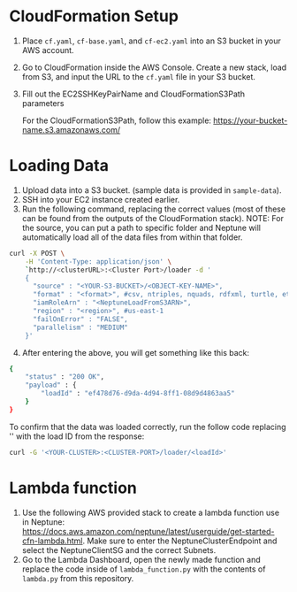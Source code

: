 # CloudFormation Setup
1. Place `cf.yaml`, `cf-base.yaml`, and `cf-ec2.yaml` into an S3 bucket in your AWS account.
2. Go to CloudFormation inside the AWS Console. Create a new stack, load from S3, and input the URL to the `cf.yaml` file in your S3 bucket.
3. Fill out the EC2SSHKeyPairName and CloudFormationS3Path parameters

      For the CloudFormationS3Path, follow this example: https://your-bucket-name.s3.amazonaws.com/

# Loading Data
1. Upload data into a S3 bucket. (sample data is provided in `sample-data`).
2. SSH into your EC2 instance created earlier.
3. Run the following command, replacing the correct values (most of these can be found from the outputs of the CloudFormation stack). NOTE: For the source, you can put a path to specific folder and Neptune will automatically load all of the data files from within that folder.
```bash
curl -X POST \
    -H 'Content-Type: application/json' \
    `http://<clusterURL>:<Cluster Port>/loader -d '
    {
      "source" : "<YOUR-S3-BUCKET>/<OBJECT-KEY-NAME>",
      "format" : "<format>", #csv, ntriples, nquads, rdfxml, turtle, etc.
      "iamRoleArn" : "<NeptuneLoadFromS3ARN>",
      "region" : "<region>", #us-east-1
      "failOnError" : "FALSE",
      "parallelism" : "MEDIUM"
    }'
```

4. After entering the above, you will get something like this back:
```bash
{
    "status" : "200 OK",
    "payload" : {
        "loadId" : "ef478d76-d9da-4d94-8ff1-08d9d4863aa5"
    }
}
```
To confirm that the data was loaded correctly, run the follow code replacing '<loadId>' with the load ID from the response:
```bash
curl -G '<YOUR-CLUSTER>:<CLUSTER-PORT>/loader/<loadId>'
```

# Lambda function
1. Use the following AWS provided stack to create a lambda function use in Neptune: https://docs.aws.amazon.com/neptune/latest/userguide/get-started-cfn-lambda.html. Make sure to enter the NeptuneClusterEndpoint and select the NeptuneClientSG and the correct Subnets.
2. Go to the Lambda Dashboard, open the newly made function and replace the code inside of `lambda_function.py` with the contents of `lambda.py` from this repository.
